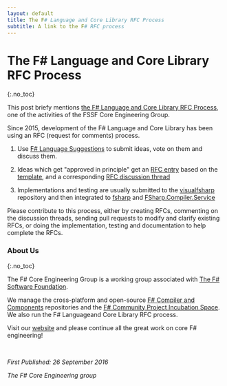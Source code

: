 ```yaml
---
layout: default
title: The F# Language and Core Library RFC Process
subtitle: A link to the F# RFC process
---
```


# The F# Language and Core Library RFC Process
{:.no_toc}

This post briefy mentions [the F# Language and Core Library RFC Process](https://github.com/fsharp/fslang-design/blob/master/README.md),
one of the activities of the FSSF Core Engineering Group.

Since 2015, development of the F# Language and Core Library has been using an RFC (request for comments) process.

1. Use [F# Language Suggestions](https://github.com/fsharp/fslang-suggestions/) to submit ideas, vote on them and discuss them.

2. Ideas which get "approved in principle" get an [RFC entry](https://github.com/fsharp/fslang-design/tree/master/RFCs) based on the [template](https://github.com/fsharp/fslang-design/blob/master/RFC_template.md), and a corresponding [RFC discussion thread](https://github.com/fsharp/fslang-design/issues)

3. Implementations and testing are usually submitted to the [visualfsharp](https://github.com/Microsoft/visualfsharp/) repository and then integrated to [fsharp](https://github.com/fsharp/fsharp) and  [FSharp.Compiler.Service](https://github.com/fsharp/FSharp.Compiler.Service)

Please contribute to this process, either by creating RFCs, commenting on the discussion threads,
sending pull requests to modify and clarify existing RFCs, or doing the implementation, testing and
documentation to help complete the RFCs.

### About Us
{:.no_toc}

The F# Core Engineering Group is a working group associated with [The F# Software Foundation](http://fsharp.org).

We manage the cross-platform and open-source [F# Compiler and Components](https://github.com/fsharp) repositories 
and the [F# Community Project Incubation Space](https://github.com/fsprojects). We also
run the F# Languageand Core Library RFC process.

Visit our [website](http://fsharp.github.io) and please continue all the great work on core F# engineering!

<br />
 
_First Published: 26 September 2016_

_The F# Core Engineering group_
